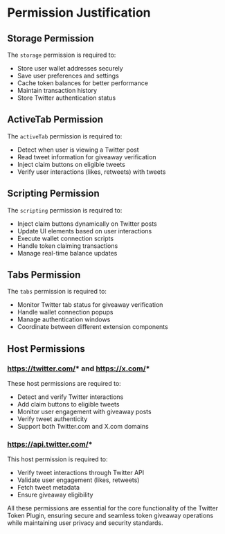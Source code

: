 # Permission Justification

## Storage Permission
The `storage` permission is required to:
- Store user wallet addresses securely
- Save user preferences and settings
- Cache token balances for better performance
- Maintain transaction history
- Store Twitter authentication status

## ActiveTab Permission
The `activeTab` permission is required to:
- Detect when user is viewing a Twitter post
- Read tweet information for giveaway verification
- Inject claim buttons on eligible tweets
- Verify user interactions (likes, retweets) with tweets

## Scripting Permission
The `scripting` permission is required to:
- Inject claim buttons dynamically on Twitter posts
- Update UI elements based on user interactions
- Execute wallet connection scripts
- Handle token claiming transactions
- Manage real-time balance updates

## Tabs Permission
The `tabs` permission is required to:
- Monitor Twitter tab status for giveaway verification
- Handle wallet connection popups
- Manage authentication windows
- Coordinate between different extension components

## Host Permissions

### https://twitter.com/* and https://x.com/*
These host permissions are required to:
- Detect and verify Twitter interactions
- Add claim buttons to eligible tweets
- Monitor user engagement with giveaway posts
- Verify tweet authenticity
- Support both Twitter.com and X.com domains

### https://api.twitter.com/*
This host permission is required to:
- Verify tweet interactions through Twitter API
- Validate user engagement (likes, retweets)
- Fetch tweet metadata
- Ensure giveaway eligibility

All these permissions are essential for the core functionality of the Twitter Token Plugin, ensuring secure and seamless token giveaway operations while maintaining user privacy and security standards.
